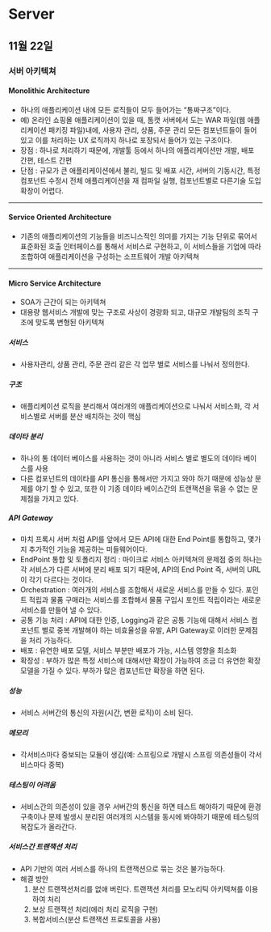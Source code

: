 # Server

## 11월 22일

### 서버 아키텍쳐

#### Monolithic Architecture
* 하나의 애플리케이션 내에 모든 로직들이 모두 들어가는 “통짜구조”이다.
* 예) 온라인 쇼핑몰 애플리케이션이 있을 때, 톰캣 서버에서 도는 WAR 파일(웹 애플리케이션 패키징 파일)내에, 사용자 관리, 상품, 주문 관리 모든 컴포넌트들이 들어 있고 이를 처리하는 UX 로직까지 하나로 포장되서 들어가 있는 구조이다.
* 장점 : 하나로 처리하기 때문에, 개발툴 등에서 하나의 애플리케이션만 개발, 배포 간편, 테스트 간편
* 단점 : 규모가 큰 애플리케이션에서 불리, 빌드 및 배포 시간, 서버의 기동시간, 특정 컴포넌트 수정시 전체 애플리케이션을 재 컴파일 실행, 컴포넌트별로 다른기술 도입 확장이 어렵다.

* * *

#### Service Oriented Architecture
* 기존의 애플리케이션의 기능들을 비즈니스적인 의미를 가지는 기능 단위로 묶어서 표준화된 호출 인터페이스를 통해서 서비스로 구현하고, 이 서비스들을 기업에 따라 조합하여 애플리케이션을 구성하는 소프트웨어 개발 아키텍쳐

* * *

#### Micro Service Architecture
* SOA가 근간이 되는 아키텍쳐
* 대용량 웹서비스 개발에 맞는 구조로 사상이 경량화 되고, 대규모 개발팀의 조직 구조에 맞도록 변형된 아키텍쳐

##### 서비스
* 사용자관리, 상품 관리, 주문 관리 같은 각 업무 별로 서비스를 나눠서 정의한다.

##### 구조
* 애플리케이션 로직을 분리해서 여러개의 애플리케이션으로 나눠서 서비스화, 각 서비스별로 서버를 분산 배치하는 것이 핵심

##### 데이타 분리
* 하나의 통 데이터 베이스를 사용하는 것이 아니라 서비스 별로 별도의 데이타 베이스를 사용
* 다른 컴포넌트의 데이타를 API 통신을 통해서만 가지고 와야 하기 때문에 성능상 문제를 야기 할 수 있고, 또한 이 기종 데이타 베이스간의 트랜잭션을 묶을 수 없는 문제점을 가지고 있다.

##### API Gateway
* 마치 프록시 서버 처럼 API를 앞에서 모든 API에 대한 End Point를 통합하고, 몇가지 추가적인 기능을 제공하는 미들웨어이다. 
* EndPoint 통합 및 토폴리지 정리 : 마이크로 서비스 아키텍쳐의 문제점 중의 하나는 각 서비스가 다른 서버에 분리 배포 되기 때문에, API의 End Point 즉, 서버의 URL이 각기 다르다는 것이다.
* Orchestration : 여러개의 서비스를 조합해서 새로운 서비스를 만들 수 있다. 포인트 적립과 물품 구매라는 서비스를 조합해서 물품 구입시 포인트 적립이라는 새로운 서비스를 만들어 낼 수 있다.
* 공통 기능 처리 : API에 대한 인증, Logging과 같은 공통 기능에 대해서 서비스 컴포넌트 별로 중복 개발해야 하는 비효율성을 유발, API Gateway로 이러한 문제점을 처리 가능하다.
* 배포 : 유연한 배포 모델, 서비스 부분만 배포가 가능, 시스템 영향을 최소화
* 확장성 : 부하가 많은 특정 서비스에 대해서만 확장이 가능하여 조금 더 유연한 확장 모델을 가질 수 있다. 부하가 많은 컴포넌트만 확장을 하면 된다.

##### 성능
* 서비스 서버간의 통신의 자원(시간, 변환 로직)이 소비 된다.

##### 메모리
* 각서비스마다 중보되는 모듈이 생김(예: 스프링으로 개발시 스프링 의존성들이 각서비스마다 중복)

##### 테스팅이 어려움
* 서비스간의 의존성이 있을 경우 서버간의 통신을 하면 테스트 해야하기 때문에 환경 구축이나 문제 발생시 분리된 여러개의 시스템을 동시에 봐야하기 때문에 테스팅의 복잡도가 올라간다.

##### 서비스간 트랜잭션 처리
* API 기반의 여러 서비스를 하나의 트랜잭션으로 묶는 것은 불가능하다.
* 해결 방안
  1. 분산 트랜잭션처리를 없애 버린다. 트랜잭션 처리를 모노리틱 아키텍쳐를 이용하여 처리
  2. 보상 트랜잭션 처리(에러 처리 로직을 구현)
  3. 복합서비스(분산 트랜잭션 프로토콜을 사용)
